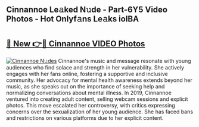 ## Cinnannoe Le𝚊ked N𝚞de - Part-6Y5 Video Photos - Hot Onlyf𝚊ns Le𝚊ks ioIBA

# <h2><a href="http://ac52277.deff.icu/?id=Cinnannoe">🔗 New 👉🔴 Cinnannoe VIDEO Photos</a></h2>

[![Cinnannoe N𝚞des](https://i.imgur.com/rIISA9y.gif)](http://ac52277.deff.icu/?id=Cinnannoe)
Cinnannoe's music and message resonate with young audiences who find solace and strength in her vulnerability. She actively engages with her fans online, fostering a supportive and inclusive community. Her advocacy for mental health awareness extends beyond her music, as she speaks out on the importance of seeking help and normalizing conversations about mental illness. In 2019, Cinnannoe ventured into creating adult content, selling webcam sessions and explicit photos. This move escalated her controversy, with critics expressing concerns over the sexualization of her young audience. She has faced bans and restrictions on various platforms due to her explicit content.
